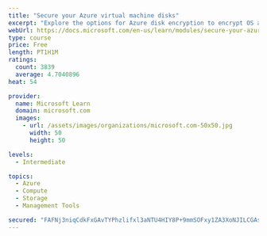 ```yaml
---
title: "Secure your Azure virtual machine disks"
excerpt: "Explore the options for Azure disk encryption to encrypt OS and data disks on existing and new virtual machines."
webUrl: https://docs.microsoft.com/en-us/learn/modules/secure-your-azure-virtual-machine-disks/
type: course
price: Free
length: PT1H1M
ratings:
  count: 3839
  average: 4.7040896
heat: 54

provider:
  name: Microsoft Learn
  domain: microsoft.com
  images:
    - url: /assets/images/organizations/microsoft.com-50x50.jpg
      width: 50
      height: 50

levels:
  - Intermediate

topics:
  - Azure
  - Compute
  - Storage
  - Management Tools

secured: "FAFNj3niqCdkFxGAvTYPhzlifxl3aNTU4HIY8P+9mmSOFxy1ZA3XoNJILCGAsSs4cLivBiHnK+s7WDMqEu8gXHuuJguDQE086lDJJOMW9ZuJIc65mznVjF5fP9kfqlWjJHvW9Cg3o+xn5gz6OpUPwFtp26U5oWh+9ecsHjJ4H6XcI5AvAuLKRqWLMnNvP38Ro9iGsXQ/f2W6zSc479m+MpDcllvtOaSYU8UcwJadWGoL9qQJvsJgESCKoK3WEwlG4x3PJs0+nxy73EfnivmJsTTGCdvXeiXA7Jdw17qhEt/Ckq6ry8eKjKD9ORU3UF911nZS0pmhgSNsl/wYL6uVV9zenP7pLIXPKfvKzbmIb4HlNVY/GY5F3Kiu9cn4l7LEyik2DlBHyVOB0ZKWzvhsQ19hFQ1cxQk+LZmhRGGmIjY=;K+ybJXDBDZHH/hW8GOR7Cg=="
---
```


